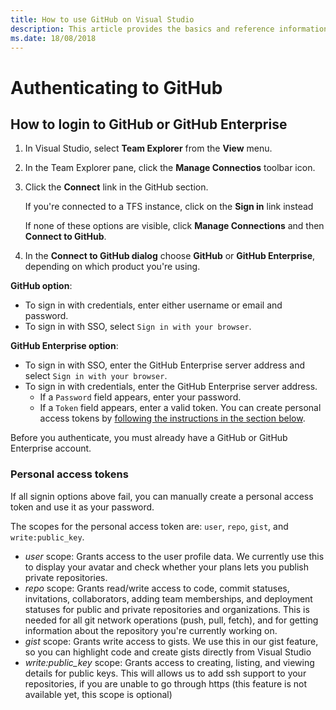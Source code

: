```yaml
---
title: How to use GitHub on Visual Studio
description: This article provides the basics and reference information for using github on Microsoft's Visual Studio.
ms.date: 18/08/2018
---
```

# Authenticating to GitHub

## How to login to GitHub or GitHub Enterprise

1. In Visual Studio, select **Team Explorer** from the **View** menu.

1. In the Team Explorer pane, click the **Manage Connectios** toolbar icon.

1. Click the **Connect** link in the GitHub section.


   If you're connected to a TFS instance, click on the **Sign in** link instead

   If none of these options are visible, click **Manage Connections** and then **Connect to GitHub**.  

1. In the **Connect to GitHub dialog** choose **GitHub** or **GitHub Enterprise**, depending on which product you're using.

**GitHub option**:

- To sign in with credentials, enter either username or email and password.
- To sign in with SSO, select `Sign in with your browser`.

**GitHub Enterprise option**:  

- To sign in with SSO, enter the GitHub Enterprise server address and select `Sign in with your browser`.
- To sign in with credentials, enter the GitHub Enterprise server address.
   - If a `Password` field appears, enter your password.
   - If a `Token` field appears, enter a valid token. You can create personal access tokens by [following the instructions in the section below](#personal_access_tokens).

Before you authenticate, you must already have a GitHub or GitHub Enterprise account.


### Personal access tokens

If all signin options above fail, you can manually create a personal access token and use it as your password.

The scopes for the personal access token are: `user`, `repo`, `gist`, and `write:public_key`.
- *user* scope: Grants access to the user profile data. We currently use this to display your avatar and check whether your plans lets you publish private repositories.
- *repo* scope: Grants read/write access to code, commit statuses, invitations, collaborators, adding team memberships, and deployment statuses for public and private repositories and organizations. This is needed for all git network operations (push, pull, fetch), and for getting information about the repository you're currently working on.
- *gist* scope: Grants write access to gists. We use this in our gist feature, so you can highlight code and create gists directly from Visual Studio
- *write:public_key* scope: Grants access to creating, listing, and viewing details for public keys. This will allows us to add ssh support to your repositories, if you are unable to go through https (this feature is not available yet, this scope is optional)
